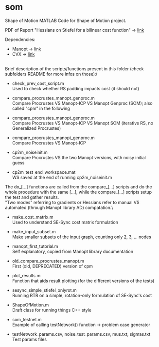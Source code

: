 # som
Shape of Motion
MATLAB Code for Shape of Motion project.

PDF of Report "Hessians on Stiefel for a bilinear cost function" -> [link](https://drive.google.com/file/d/1jg5BSRPsQMLih3ln2P9feqrpJWpfVzHv/view?usp=share_link)

Dependencies:
- Manopt -> [link](https://www.manopt.org/)
- CVX -> [link](http://cvxr.com/)

\
Brief description of the scripts/functions present in this folder (check subfolders README for more infos on those):\
- check\_prev\_cost\_script.m\
Used to check whether RS padding impacts cost (it should not)

- compare\_procrustes\_manopt\_genproc.m\
Compare Procrustes VS Manopt-ICP VS Manopt Genproc (SOM); also called "cpm" in the following

- compare\_procrustes\_manopt\_genproc.m\
Compare Procrustes VS Manopt-ICP VS Manopt SOM (iterative RS, no Generalized Procrustes) 

- compare\_procrustes\_manopt\_genproc.m\
Compare Procrustes VS Manopt-ICP

- cp2m\_noiseinit.m\
Compare Procrustes VS the two Manopt versions, with noisy initial guess

- cp2m\_test\_end\_workspace.mat\
WS saved at the end of running cp2m\_noiseinit.m

The do\_[...] functions are called from the compare\_[...] scripts and do the whole procedure with the same [...], while the compare\_[...] scripts setup the test and gather results.\
"Two modes" referring to gradients or Hessians refer to manual VS automated (through Manopt library AD) compatation.\

- make\_cost\_matrix.m\
Used to understand SE-Sync cost matrix formulation

- make\_input\_subset.m\
Make smaller subsets of the input graph, counting only 2, 3, ... nodes

- manopt\_first\_tutorial.m\
Self explanatory, copied from Manopt library documentation

- old\_compare\_procrustes\_manopt.m\
First (old, DEPRECATED) version of cpm

- plot\_results.m\
Function that aids result plotting (for the different versions of the tests)

- sesync\_simple\_stiefel\_onlyrot.m\
Running RTR on a simple, rotation-only formulation of SE-Sync's cost

- ShapeOfMotion.m\
Draft class for running things C++ style

- som\_testnet.m\
Example of calling testNetwork() function -> problem case generator 

- testNetwork\_params.csv, noise\_test\_params.csv, mus.txt, sigmas.txt
Test params files
